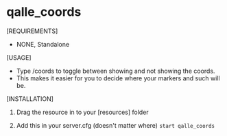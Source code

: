 
# qalle_coords

[REQUIREMENTS]
  
* NONE, Standalone
  
[USAGE]

* Type /coords to toggle between showing and not showing the coords.
* This makes it easier for you to decide where your markers and such will be.

[INSTALLATION]

1) Drag the resource in to your [resources] folder

2) Add this in your server.cfg (doesn't matter where)
``start qalle_coords``
